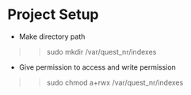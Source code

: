 # Project Setup
- Make directory path
>> sudo mkdir /var/quest_nr/indexes
- Give permission to access and write permission
>> sudo chmod a+rwx /var/quest_nr/indexes
